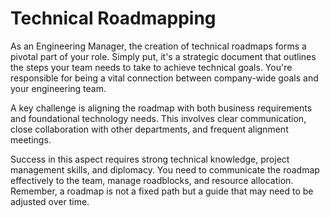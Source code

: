 # Technical Roadmapping

As an Engineering Manager, the creation of technical roadmaps forms a pivotal part of your role. Simply put, it's a strategic document that outlines the steps your team needs to take to achieve technical goals. You're responsible for being a vital connection between company-wide goals and your engineering team. 

A key challenge is aligning the roadmap with both business requirements and foundational technology needs. This involves clear communication, close collaboration with other departments, and frequent alignment meetings. 

Success in this aspect requires strong technical knowledge, project management skills, and diplomacy. You need to communicate the roadmap effectively to the team, manage roadblocks, and resource allocation. Remember, a roadmap is not a fixed path but a guide that may need to be adjusted over time.